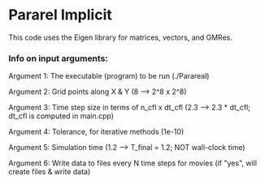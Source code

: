 # Pararel Implicit
This code uses the Eigen library for matrices, vectors, and GMRes.

### Info on input arguments:
Argument 1: The executable (program) to be run (./Parareal)

Argument 2: Grid points along X & Y (8 --> 2^8 x 2^8)

Argument 3: Time step size in terms of n_cfl x dt_cfl (2.3 --> 2.3 * dt_cfl; dt_cfl is computed in main.cpp)

Argument 4: Tolerance, for iterative methods (1e-10)

Argument 5: Simulation time (1.2 --> T_final = 1.2; NOT wall-clock time)

Argument 6: Write data to files every N time steps for movies (if "yes", will create files & write data)
